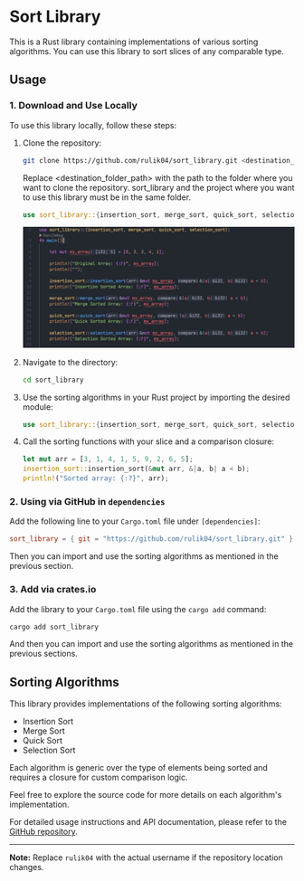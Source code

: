 # Sort Library

This is a Rust library containing implementations of various sorting algorithms. You can use this library to sort slices of any comparable type.

## Usage

### 1. Download and Use Locally

To use this library locally, follow these steps:

1. Clone the repository:

    ```bash
    git clone https://github.com/rulik04/sort_library.git <destination_folder_path>
    ```
    Replace <destination_folder_path> with the path to the folder where you want to clone the repository.
    sort_library and the project where you want to use this library must be in the same folder.

    ```rust
    use sort_library::{insertion_sort, merge_sort, quick_sort, selection_sort};
    ```
    ![img](https://github.com/rulik04/sort_library/blob/master/img/example1.png)


2. Navigate to the directory:

    ```bash
    cd sort_library
    ```

3. Use the sorting algorithms in your Rust project by importing the desired module:

    ```rust
    use sort_library::{insertion_sort, merge_sort, quick_sort, selection_sort};
    ```

4. Call the sorting functions with your slice and a comparison closure:

    ```rust
    let mut arr = [3, 1, 4, 1, 5, 9, 2, 6, 5];
    insertion_sort::insertion_sort(&mut arr, &|a, b| a < b);
    println!("Sorted array: {:?}", arr);
    ```

### 2. Using via GitHub in `dependencies`

Add the following line to your `Cargo.toml` file under `[dependencies]`:

```toml
sort_library = { git = "https://github.com/rulik04/sort_library.git" }
```

Then you can import and use the sorting algorithms as mentioned in the previous section.

### 3. Add via crates.io

Add the library to your `Cargo.toml` file using the `cargo add` command:

```bash
cargo add sort_library
```

And then you can import and use the sorting algorithms as mentioned in the previous sections.

## Sorting Algorithms

This library provides implementations of the following sorting algorithms:

- Insertion Sort
- Merge Sort
- Quick Sort
- Selection Sort

Each algorithm is generic over the type of elements being sorted and requires a closure for custom comparison logic.

Feel free to explore the source code for more details on each algorithm's implementation.

For detailed usage instructions and API documentation, please refer to the [GitHub repository](https://github.com/rulik04/sort_library).

---
**Note:** Replace `rulik04` with the actual username if the repository location changes.